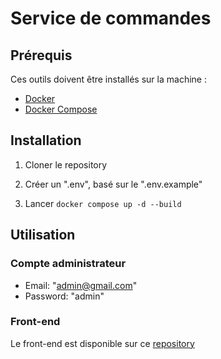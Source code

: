 # Service de commandes

## Prérequis

Ces outils doivent être installés sur la machine :

- [Docker](https://www.docker.com/)
- [Docker Compose](https://docs.docker.com/compose/)

## Installation

1. Cloner le repository

2. Créer un ".env", basé sur le ".env.example"

3. Lancer `docker compose up -d --build`

## Utilisation

### Compte administrateur

- Email: "admin@gmail.com"
- Password: "admin"

### Front-end

Le front-end est disponible sur ce [repository](https://github.com/sebastien-gervilla/ecom-application)